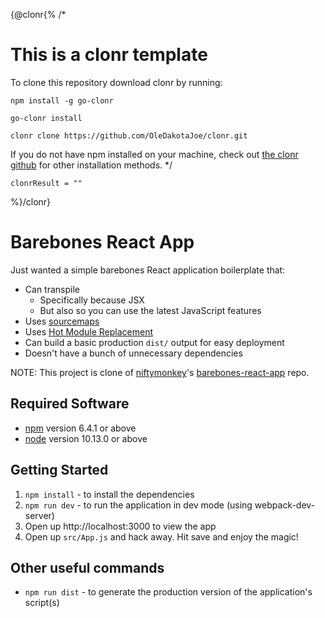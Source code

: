 {@clonr{%
    /*
  # This is a clonr template 

  To clone this repository download clonr by running:

  `npm install -g go-clonr` 

  `go-clonr install`

  `clonr clone https://github.com/OleDakotaJoe/clonr.git`

  If you do not have npm installed on your machine, check out [the clonr github](https://github.com/oledakotajoe/clonr) for other installation methods.
    */

    clonrResult = "" 

%}/clonr} 

# Barebones React App

Just wanted a simple barebones React application boilerplate that:

- Can transpile
  - Specifically because JSX
  - But also so you can use the latest JavaScript features
- Uses [sourcemaps]
- Uses [Hot Module Replacement][hmr]
- Can build a basic production `dist/` output for easy deployment
- Doesn't have a bunch of unnecessary dependencies

NOTE: This project is clone of [niftymonkey]'s [barebones-react-app] repo.

## Required Software

- [npm] version 6.4.1 or above
- [node] version 10.13.0 or above

## Getting Started

1. `npm install` - to install the dependencies
1. `npm run dev` - to run the application in dev mode (using webpack-dev-server)
1. Open up http://localhost:3000 to view the app
1. Open up `src/App.js` and hack away. Hit save and enjoy the magic!

## Other useful commands

- `npm run dist` - to generate the production version of the application's script(s)

[sourcemaps]: https://survivejs.com/webpack/building/source-maps/
[hmr]: https://survivejs.com/webpack/appendices/hmr/
[npm]: https://www.npmjs.com
[node]: https://nodejs.org
[barebones-react-app]: https://github.com/niftymonkey/barebones-react-app
[niftymonkey]: https://github.com/niftymonkey/
